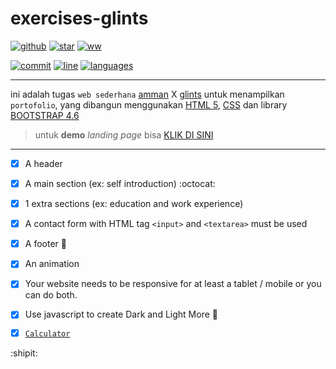 # exercises-glints

[![github](https://img.shields.io/github/followers/awahids?style=social)](https://github.com/awahids?tab=followers)
[![star](https://img.shields.io/github/stars/awahids/exercises-glint?style=social)](https://github.com/awahids/exercises-glint/stargazers)
[![ww](https://img.shields.io/github/watchers/awahids/exercises-glint?style=social)](https://github.com/awahids/exercises-glint/watchers)

[![commit](https://img.shields.io/github/last-commit/awahids/exercises-glint?style=plastic)]()
[![line](https://img.shields.io/tokei/lines/github/awahids/exercises-glint)]()
[![languages](https://img.shields.io/github/languages/count/awahids/exercises-glint?color=red)]()

---
ini adalah tugas `web sederhana` [amman](https://www.amnt.co.id/) X [glints](https://glints.com/id) untuk menampilkan `portofolio`, yang dibangun menggunakan [HTML 5](https://html.com/), [CSS](https://en.wikipedia.org/wiki/CSS) dan library [BOOTSTRAP 4.6](https://getbootstrap.com/)

> untuk __demo__ *landing page* bisa [KLIK DI SINI](https://awahids.github.io/exercises-glint/ "klik aja mbak angel hehe")

---
- [x] A header 
- [x] A main section (ex: self introduction) :octocat:
- [x] 1 extra sections (ex: education and work experience)
- [x] A contact form with HTML tag `<input>` and `<textarea>` must be used
- [x] A footer :foot:
- [x] An animation
- [x] Your website needs to be responsive for at least a tablet / mobile or you can do both.
- [x] Use javascript to create Dark and Light More :high_brightness:

- [x] [`Calculator`](https://github.com/awahids/exercises-glint/tree/master/calculator/ "code of calculator")

:shipit:
